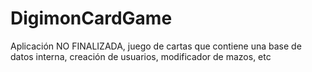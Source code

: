 # DigimonCardGame
Aplicación NO FINALIZADA, juego de cartas que contiene una base de datos interna, creación de usuarios, modificador de mazos, etc
